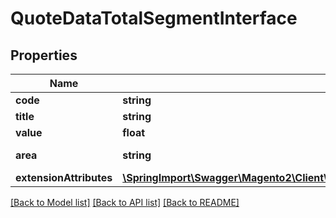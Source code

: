 # QuoteDataTotalSegmentInterface

## Properties
Name | Type | Description | Notes
------------ | ------------- | ------------- | -------------
**code** | **string** | Code | 
**title** | **string** | Total title | [optional] 
**value** | **float** | Total value | 
**area** | **string** | Display area code. | [optional] 
**extensionAttributes** | [**\SpringImport\Swagger\Magento2\Client\Model\QuoteDataTotalSegmentExtensionInterface**](QuoteDataTotalSegmentExtensionInterface.md) |  | [optional] 

[[Back to Model list]](../README.md#documentation-for-models) [[Back to API list]](../README.md#documentation-for-api-endpoints) [[Back to README]](../README.md)


